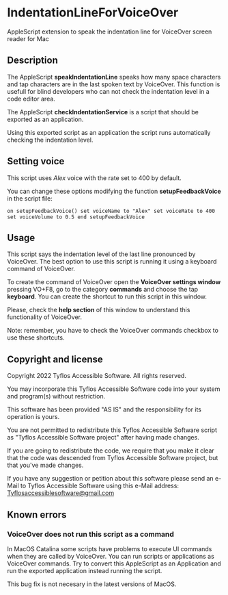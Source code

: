 # IndentationLineForVoiceOver
AppleScript extension to speak the indentation line for VoiceOver screen reader for Mac

## Description

The AppleScript **speakIndentationLine** speaks how many space characters and tap characters are in the last spoken text by VoiceOver.
This function is usefull for blind developers who can not check the indentation level in a code editor area.

The AppleScript **checkIndentationService** is a script that should be exported as an application.

Using this exported script as an application the script runs automatically checking the indentation level.

## Setting voice

This script uses *Alex* voice with the rate set to 400 by default.

You can change these options modifying the function **setupFeedbackVoice** in the script file:

`
on setupFeedbackVoice()	set voiceName to "Alex"	set voiceRate to 400	set voiceVolume to 0.5end setupFeedbackVoice
	`

## Usage

This script says the indentation level of the last line pronounced by VoiceOver.
The best option to use this script is running it using a keyboard command of VoiceOver.

To create the command of VoiceOver open the **VoiceOver settings window** pressing VO+F8, go to the category **commands** and choose the tap **keyboard**. You can create the shortcut to run this script in this window.

Please, check the **help section** of this window to understand this functionality of VoiceOver.

Note: remember, you have to check the VoiceOver commands checkbox to use these shortcuts.

## Copyright and license

Copyright 2022 Tyflos Accessible Software. All rights reserved.

You may incorporate this Tyflos Accessible Software code into your system and 	program(s) without restriction.  

This software has been provided "AS IS" and the responsibility for its operation is yours.  

You are not permitted to redistribute this Tyflos Accessible Software script as "Tyflos 	Accessible Software project" after having made changes.  

If you are going to redistribute the code, we require that you make it clear that the code was 		descended from Tyflos Accessible Software project, but that you've made changes.

If you have any suggestion or petition about this software please send an e-Mail to Tyflos Accessible Software using this e-Mail address:
	[Tyflosaccessiblesoftware@gmail.com](mailto:Tyflosaccessiblesoftware@gmail.com)

## Known errors

### VoiceOver does not run this script as a command

In MacOS Catalina some scripts have problems to execute UI commands when they are called by VoiceOver.
You can run scripts or applications as VoiceOver commands. Try to convert this AppleScript as an Application and run the exported application instead running the script.

This bug fix is not necesary in the latest versions of MacOS.

